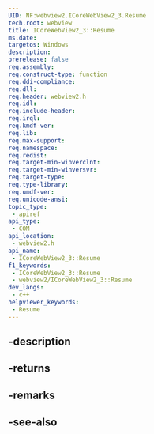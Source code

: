 ```yaml
---
UID: NF:webview2.ICoreWebView2_3.Resume
tech.root: webview
title: ICoreWebView2_3::Resume
ms.date: 
targetos: Windows
description: 
prerelease: false
req.assembly: 
req.construct-type: function
req.ddi-compliance: 
req.dll: 
req.header: webview2.h
req.idl: 
req.include-header: 
req.irql: 
req.kmdf-ver: 
req.lib: 
req.max-support: 
req.namespace: 
req.redist: 
req.target-min-winverclnt: 
req.target-min-winversvr: 
req.target-type: 
req.type-library: 
req.umdf-ver: 
req.unicode-ansi: 
topic_type:
 - apiref
api_type:
 - COM
api_location:
 - webview2.h
api_name:
 - ICoreWebView2_3::Resume
f1_keywords:
 - ICoreWebView2_3::Resume
 - webview2/ICoreWebView2_3::Resume
dev_langs:
 - c++
helpviewer_keywords:
 - Resume
---
```


## -description

## -returns

## -remarks

## -see-also

